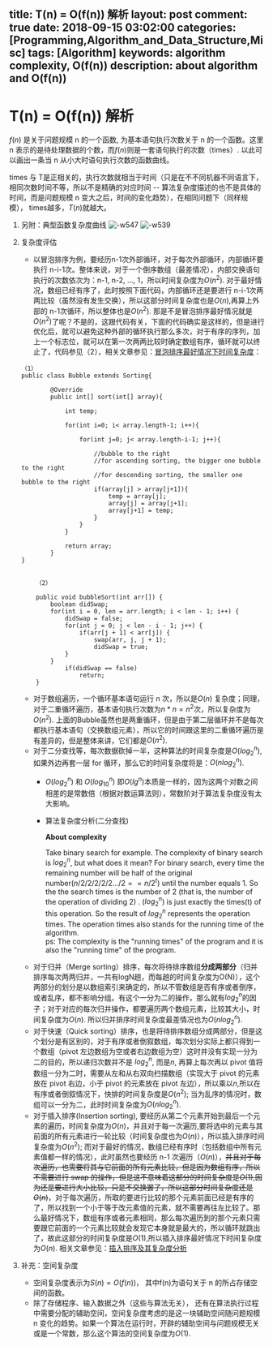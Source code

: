title: T(n) = O(f(n)) 解析
layout: post
comment: true
date: 2018-09-15 03:02:00
categories: [Programming,Algorithm_and_Data_Structure,Misc]
tags: [Algorithm]
keywords: algorithm complexity, O(f(n))
description: about algorithm and O(f(n))
---


# T(n) = O(f(n)) 解析

$f(n)$ 是关于问题规模 n 的一个函数, 为基本语句执行次数关于 n 的一个函数。这里 n 表示的是待处理数据的个数，而$f(n)$则是一套语句执行的次数（times）. 以此可以画出一条当 n 从小大时语句执行次数的函数曲线。

times 与 T是正相关的，执行次数就相当于时间（只是在不不同机器不同语言下，相同次数时间不等，所以不是精确的对应时间 -- 算法复杂度描述的也不是具体的时间，而是问题规模 n 变大之后，时间的变化趋势），在相同问题下（同样规模）， times越多，$T(n)$就越大。

1. 另附：典型函数复杂度曲线
![-w547](media/15368194954352/15368198352876.jpg)
![-w539](media/15368194954352/15368198805892.jpg)
2. 复杂度评估
    * 以冒泡排序为例，要经历n-1次外部循环，对于每次外部循环，内部循环要执行 n-i-1次。整体来说，对于一个倒序数组（最差情况），内部交换语句执行的次数依次为：n-1, n-2, ..., 1，所以时间复杂度为$O(n^2)$. 对于最好情况，数组已经有序了，此时按照下面代码，内部循环还是要进行 n-i-1次两两比较（虽然没有发生交换），所以这部分时间复杂度也是$O(n)$,再算上外部的 n-1次循环，所以整体也是$O(n^2)$. 那是不是冒泡排序最好情况就是$O(n^2)$了呢？不是的，这跟代码有关，下面的代码确实是这样的，但是进行优化后，就可以避免这种外部的循环执行那么多次，对于有序的序列，加上一个标志位，就可以在第一次两两比较时确定数组有序，循环就可以终止了，代码参见（2），相关文章参见：[冒泡排序最好情况下时间复杂度](https://blog.csdn.net/spaceyqy/article/details/39392593)：
    ```
    （1）
    public class Bubble extends Sorting{
    
        	@Override
        	public int[] sort(int[] array){
        
        		int temp;
        
        		for(int i=0; i< array.length-1; i++){
        
                    for(int j=0; j< array.length-i-1; j++){
        
                        //bubble to the right
                        //for ascending sorting, the bigger one bubble to the right
                        //for descending sorting, the smaller one bubble to the right
                        if(array[j] > array[j+1]){
                            temp = array[j];
                            array[j] = array[j+1];
                            array[j+1] = temp;
                        }
                    }
                }
        
        		return array;
        	}
    }
    
    
        （2）
        
        public void bubbleSort(int arr[]) {
            boolean didSwap;
            for(int i = 0, len = arr.length; i < len - 1; i++) {
                didSwap = false;
                for(int j = 0; j < len - i - 1; j++) {
                    if(arr[j + 1] < arr[j]) {
                        swap(arr, j, j + 1);
                        didSwap = true;
                }
            }
                if(didSwap == false)
                    return;
        }    

    ```
    * 对于数组遍历，一个循环基本语句运行 n 次，所以是$O(n)$ 复杂度；同理，对于二重循环遍历，基本语句执行次数为$n*n = n^2$次，所以复杂度为$O(n^2)$. 上面的Bubble虽然也是两重循环，但是由于第二层循环并不是每次都执行基本语句（交换数组元素），所以它的时间跟这里的二重循环遍历是有差异的，但是整体来讲，它们都是$O(n^2)$.
    * 对于二分查找等，每次数据砍掉一半，这种算法的时间复杂度是$O(log_2^n)$, 如果外边再套一层 for 循环，那么它的时间复杂度将是：$O(nlog_2^n)$.
        * $O(log_2^n)$ 和 $O(log_{10}^n)$ 即$O(lg^n)$本质是一样的，因为这两个对数之间相差的是常数倍（根据对数运算法则），常数阶对于算法复杂度没有太大影响。
        
        * 算法复杂度分析(二分查找)

            **About complexity**
            
            Take binary search for example. The complexity of binary search is $log_2^n$, but what does it mean? For binary search, every time the remaining number will be half of the original number($n/2/2/2/2/2.../2 == n/2^t$) until the number equals 1. So the the search times is the number of 2 (that is, the number of the operation of dividing 2) . ($log_2^n$) is just exactly the times(t) of this operation. So the result of $log_2^n$ represents the operation times. The operation times also stands for the running time of the algorithm.   
            ps: The complexity is the "running times" of the program and it is also the "running time" of the program.
    * 对于归并（Merge sorting）排序，每次将待排序数组**分成两部分**（归并排序每次两两归并，一共有logN趟，而每趟的时间复杂度为O(N)），这个两部分的划分是以数组索引来确定的，所以不管数组是否有序或者倒序，或者乱序，都不影响分组。有这个一分为二的操作，那么就有$log_2^n$的因子；对于对应的每次归并操作，都要遍历两个数组元素，比较其大小，时间复杂度为$O(n)$. 所以归并排序时间复杂度最差情况也为$O(nlog_2^n)$.
    * 对于快速（Quick sorting）排序，也是将待排序数组分成两部分，但是这个划分是有区别的，对于有序或者倒叙数组，每次划分实际上都只得到一个数组（pivot 左边数组为空或者右边数组为空）这时并没有实现一分为二的目的，所以递归次数并不是 $log_2^n$, 而是$n$, 再算上每次再以 pivot 值将数组一分为二时，需要从左和从右双向扫描数组（实现大于 pivot 的元素放在 pivot 右边，小于 pivot 的元素放在 pivot 左边），所以乘以$n$,所以在有序或者倒叙情况下，快排的时间复杂度是$O(n^2)$; 当为乱序的情况时，数组可以一分为二，此时时间复杂度为$O(nlog_2^n)$.
    * 对于插入排序(Insertion sorting), 要经历从第二个元素开始到最后一个元素的遍历，时间复杂度为$O(n)$，并且对于每一次遍历,要将选中的元素与其前面的所有元素进行一轮比较（时间复杂度也为$O(n)$），所以插入排序时间复杂度为$O(n^2)$; 而对于最好的情况，数组已经有序时（包括数组中所有元素值都一样的情况），此时虽然也要经历 n-1 次遍历（$O(n)$），~~并且对于每次遍历，也需要将其与它前面的所有元素比较，但是因为数组有序，所以不需要进行 swap 的操作，但是这不意味着这部分的时间复杂度是$O(1)$,因为还是要进行大小比较，只是不交换罢了，所以这部分时间复杂度还是$O(n)$~~，对于每次遍历，所取的要进行比较的那个元素前面已经是有序的了，所以找到一个小于等于改元素值的元素，就不需要再往左比较了。那么最好情况下，数组有序或者元素相同，那么每次遍历到的那个元素只需要跟它前面的一个元素比较就会发现它本身就是最大的，所以循环就跳出了，故此这部分的时间复杂度是$O(1)$,所以插入排序最好情况下时间复杂度为$O(n)$.
      相关文章参见：[插入排序及其复杂度分析](https://www.cnblogs.com/jiqingwu/p/insertion_sort_algorithm.html)

3. 补充：空间复杂度
    * 空间复杂度表示为$S(n) = O(f(n))$， 其中f(n)为语句关于 n 的所占存储空间的函数。
    * 除了存储程序、输入数据之外（这些与算法无关）， 还有在算法执行过程中需要分配的辅助空间，空间复杂度考虑的是这一块辅助空间随问题规模 n 变化的趋势。如果一个算法在运行时，开辟的辅助空间与问题规模无关或是一个常数，那么这个算法的空间复杂度为$O(1)$.
